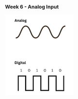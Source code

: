 ### Week 6 - Analog Input
<!-- .slide: class="code_slide" style=" height: 80vh" -->  

<div>
<img src="./images/analog.png" style=" width:45%"></img>
</div>
